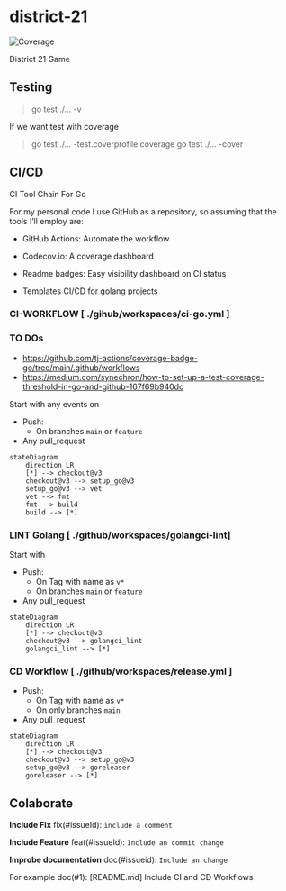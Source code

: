 # district-21
![Coverage](https://img.shields.io/badge/Coverage-2-red)

District 21 Game

## Testing

> go test ./... -v

If we want test with coverage

> go test ./... -test.coverprofile coverage
> go test ./... -cover


## CI/CD

CI Tool Chain For Go

For my personal code I use GitHub as a repository, so assuming that the tools
I’ll employ are:

- GitHub Actions: Automate the workflow
- Codecov.io: A coverage dashboard
- Readme badges: Easy visibility dashboard on CI status

- Templates CI/CD for golang projects
  
### CI-WORKFLOW [ ./gihub/workspaces/ci-go.yml ]

### TO DOs

- https://github.com/tj-actions/coverage-badge-go/tree/main/.github/workflows
- https://medium.com/synechron/how-to-set-up-a-test-coverage-threshold-in-go-and-github-167f69b940dc

Start with any events on

- Push:
  - On branches `main` or `feature`
- Any pull_request

```mermaid
stateDiagram
    direction LR
    [*] --> checkout@v3
    checkout@v3 --> setup_go@v3
    setup_go@v3 --> vet
    vet --> fmt
    fmt --> build
    build --> [*]
```

### LINT Golang [ ./github/workspaces/golangci-lint]

Start with

- Push:
  - On Tag with name as `v*`
  - On branches `main` or `feature`
- Any pull_request

```mermaid
stateDiagram
    direction LR
    [*] --> checkout@v3
    checkout@v3 --> golangci_lint
    golangci_lint --> [*]
```

### CD Workflow [ ./github/workspaces/release.yml ]

- Push:
  - On Tag with name as `v*`
  - On only branches `main`
- Any pull_request

```mermaid
stateDiagram
    direction LR
    [*] --> checkout@v3
    checkout@v3 --> setup_go@v3
    setup_go@v3 --> goreleaser
    goreleaser --> [*]
```

## Colaborate

**Include Fix**
fix(#issueId): `include a comment`

**Include Feature**
feat(#issueId): `Include an commit change`

**Improbe documentation**
doc(#issueid): `Include an change`

For example
    doc(#1): [README.md] Include CI and CD Workflows
